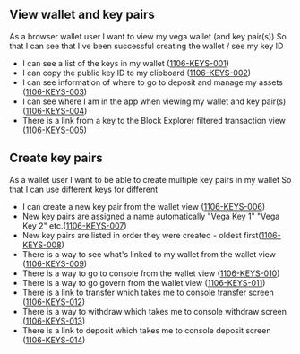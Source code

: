 ## View wallet and key pairs

As a browser wallet user I want to view my vega wallet (and key pair(s)) So that I can see that I've been successful creating the wallet / see my key ID

- I can see a list of the keys in my wallet (<a name="1106-KEYS-001" href="#1106-KEYS-001">1106-KEYS-001</a>)
- I can copy the public key ID to my clipboard (<a name="1106-KEYS-002" href="#1106-KEYS-002">1106-KEYS-002</a>)
- I can see information of where to go to deposit and manage my assets (<a name="1106-KEYS-003" href="#1106-KEYS-003">1106-KEYS-003</a>)
- I can see where I am in the app when viewing my wallet and key pair(s) (<a name="1106-KEYS-004" href="#1106-KEYS-004">1106-KEYS-004</a>)
- There is a link from a key to the Block Explorer filtered transaction view (<a name="1106-KEYS-005" href="#1106-KEYS-005">1106-KEYS-005</a>)

## Create key pairs

As a wallet user I want to be able to create multiple key pairs in my wallet So that I can use different keys for different

- I can create a new key pair from the wallet view (<a name="1106-KEYS-006" href="#1106-KEYS-006">1106-KEYS-006</a>)
- New key pairs are assigned a name automatically "Vega Key 1" "Vega Key 2" etc.(<a name="1106-KEYS-007" href="#1106-KEYS-007">1106-KEYS-007</a>)
- New key pairs are listed in order they were created - oldest first(<a name="1106-KEYS-008" href="#1106-KEYS-008">1106-KEYS-008</a>)
- There is a way to see what's linked to my wallet from the wallet view (<a name="1106-KEYS-009" href="#1106-KEYS-009">1106-KEYS-009</a>)
- There is a way to go to console from the wallet view (<a name="1106-KEYS-010" href="#1106-KEYS-010">1106-KEYS-010</a>)
- There is a way to go govern from the wallet view (<a name="1106-KEYS-011" href="#1106-KEYS-011">1106-KEYS-011</a>)
- There is a link to transfer which takes me to console transfer screen (<a name="1106-KEYS-012" href="#1106-KEYS-012">1106-KEYS-012</a>)
- There is a way to withdraw which takes me to console withdraw screen (<a name="1106-KEYS-013" href="#1106-KEYS-013">1106-KEYS-013</a>)
- There is a link to deposit which takes me to console deposit screen (<a name="1106-KEYS-014" href="#1106-KEYS-014">1106-KEYS-014</a>)
